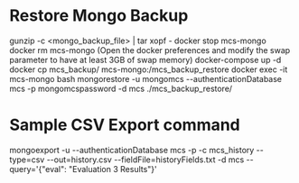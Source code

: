 # Restore Mongo Backup

gunzip -c <mongo_backup_file> | tar xopf -
docker stop mcs-mongo
docker rm mcs-mongo
(Open the docker preferences and modify the swap parameter to have at least 3GB of swap memory)
docker-compose up -d 
docker cp mcs_backup/ mcs-mongo:/mcs_backup_restore
docker exec -it mcs-mongo bash
mongorestore -u mongomcs --authenticationDatabase mcs -p mongomcspassword -d mcs ./mcs_backup_restore/

# Sample CSV Export command
mongoexport -u <user> --authenticationDatabase mcs -p <password> -c mcs_history --type=csv --out=history.csv --fieldFile=historyFields.txt -d mcs --query='{"eval": "Evaluation 3 Results"}'